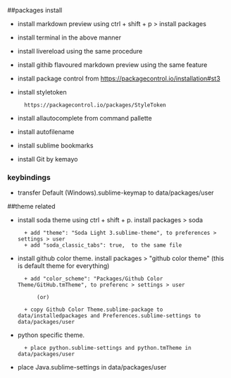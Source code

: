 
##packages install

- install markdown preview using ctrl + shift + p > install packages

- install terminal in the above manner

- install livereload using the same procedure

- install githib flavoured markdown preview using the same feature

- install package control from 
		https://packagecontrol.io/installation#st3

- install styletoken 

		https://packagecontrol.io/packages/StyleToken
		
- install allautocomplete from command pallette
- install autofilename
- install sublime bookmarks
- install Git by kemayo


### keybindings

- transfer Default (Windows).sublime-keymap to data/packages/user

##theme related 

- install soda theme using ctrl + shift + p. install packages > soda

		+ add "theme": "Soda Light 3.sublime-theme", to preferences > settings > user
		+ add "soda_classic_tabs": true,  to the same file

- install github color theme. install packages > "github color theme" (this is default theme for everything)

		+ add "color_scheme": "Packages/Github Color Theme/GitHub.tmTheme", to preferenc > settings > user

			(or)

		+ copy Github Color Theme.sublime-package to data/installedpackages and Preferences.sublime-settings to data/packages/user

- python specific theme.

		+ place python.sublime-settings and python.tmTheme in data/packages/user 

- place Java.sublime-settings in data/packages/user

